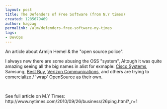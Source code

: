 ```yaml
---
layout: post
title: The Defenders of Free Software (from N.Y times)
created: 1285679469
author: hagzag
permalink: /alm/defenders-free-software-ny-times
tags:
- DevOps
---
```

<p>An article about Armijn Hemel &amp; the &quot;open source police&quot;.</p>
<p>I always new there are some abusing the OSS &quot;system&quot;, Altough it was quite amazing seeing all the big names in alist for exmaple: <a class="meta-org" title="More information about Cisco Systems Inc" href="http://topics.nytimes.com/top/news/business/companies/cisco_systems_inc/index.html?inline=nyt-org">Cisco  Systems</a>, Samsung, <a class="meta-org" title="More information about Best Buy Company Incorporated" href="http://topics.nytimes.com/top/news/business/companies/best_buy_company/index.html?inline=nyt-org">Best Buy</a>, <a class="meta-org" title="More information about Verizon Communications" href="http://topics.nytimes.com/top/news/business/companies/verizon_communications_inc/index.html?inline=nyt-org">Verizon  Communications</a>, and others are trying to comercialize / 'wrap' OpenSource as their own.</p>
<p>&nbsp;</p>
<p>See full article on M.Y Times:&nbsp; http://www.nytimes.com/2010/09/26/business/26ping.html?_r=1</p>
